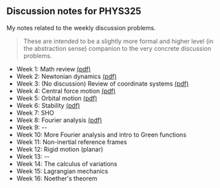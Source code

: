 ## Discussion notes for PHYS325

My notes related to the weekly discussion problems.

> These are intended to be a slightly more formal and higher level (in the abstraction sense) companion to the very concrete discussion problems. 

- Week 1: Math review [(pdf)](Week1/Week1.pdf)
- Week 2: Newtonian dynamics [(pdf)](Week2/Week2.pdf)
- Week 3: (No discussion) Review of coordinate systems [(pdf)](Week3/Week3.pdf)
- Week 4: Central force motion [(pdf)](Week4/Week4.pdf)
- Week 5: Orbital motion [(pdf)](Week5/Week5.pdf)
- Week 6: Stability [(pdf)](Week6/Week6.pdf)
- Week 7: SHO
- Week 8: Fourier analysis [(pdf)](Week8/Week8.pdf)
- Week 9: --
- Week 10: More Fourier analysis and intro to Green functions
- Week 11: Non-inertial reference frames
- Week 12: Rigid motion (planar)
- Week 13: --
- Week 14: The calculus of variations
- Week 15: Lagrangian mechanics
- Week 16: Noether's theorem

